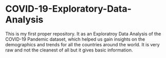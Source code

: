 # COVID-19-Exploratory-Data-Analysis
This is my first proper repository. It as an Exploratroy Data Analysis of the COVID-19 Pandemic dataset, which helped us gain insights on the demographics and trends for all the countries around the world. It is very raw and not the cleanest of all but it gives basic information. 
